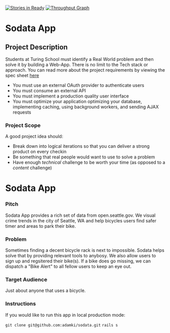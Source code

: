 [![Stories in Ready](https://badge.waffle.io/adamki/sodata.png?label=ready&title=Ready)](https://waffle.io/adamki/sodata)
[![Throughput Graph](https://graphs.waffle.io/adamki/sodata/throughput.svg)](https://waffle.io/adamki/sodata/metrics)

# Sodata App

## Project Description

Students at Turing School must identify a Real World problem and then solve it by building a Web-App. There is no limit to the Tech stack or approach. You can read more about the project requirements by viewing the spec sheet [here](https://github.com/turingschool/lesson_plans/blob/master/ruby_03-professional_rails_applications/self_directed_project.md)

* You must use an external OAuth provider to authenticate users
* You must consume an external API
* You must implement a production quality user interface
* You must optimize your application optimizing your database, implementing caching, using background workers, and sending AJAX requests

### Project Scope

A good project idea should:

* Break down into logical iterations so that you can deliver a strong product on  every checkin
* Be something that real people would want to use to solve a problem
* Have enough *technical* challenge to be worth your time (as opposed to a *content* challenge)

# Sodata App

### Pitch

Sodata App provides a rich set of data from open.seattle.gov. We visual crime trends in the city of Seattle, WA and help bicycles users find safer timer and areas to park their bike.

### Problem

Sometimes finding a decent bicycle rack is next to impossible. Sodata helps solve that by providing relevant tools to anybosy. We also allow users to sign up and regsitered their bike(s). If a bike does go missing, we can dispatch a "Bike Alert" to all fellow users to keep an eye out.

### Target Audience

Just about anyone that uses a bicycle.

### Instructions

If you would like to run this app in local production mode:

`git clone git@github.com:adamki/sodata.git`
`rails s`

